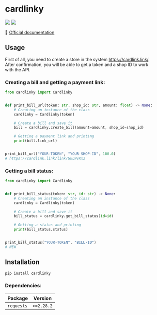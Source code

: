 # cardlinky
<a href="https://pypi.org/project/cardlinky/"><img src="https://img.shields.io/pypi/v/cardlinky?style=flat-square"></a> <img src="https://img.shields.io/pypi/pyversions/cardlinky?style=flat-square"> 

📘 [Official documentation](https://cardlink.link/reference/api)

## Usage
First of all, you need to create a store in the system https://cardlink.link/. After confirmation, you will be able to get a token and a shop ID to work with the API.

### Creating a bill and getting a payment link:
```py
from cardlinky import Cardlinky


def print_bill_url(token: str, shop_id: str, amount: float) -> None:
    # Creating an instance of the class
    cardlinky = Cardlinky(token)

    # Create a bill and save it
    bill = cardlinky.create_bill(amount=amount, shop_id=shop_id)

    # Getting a payment link and printing
    print(bill.link_url)


print_bill_url("YOUR-TOKEN", "YOUR-SHOP-ID", 100.0)
# https://cardlink.link/link/GkLWvKx3
```

### Getting a bill status:
```py
from cardlinky import Cardlinky


def print_bill_status(token: str, id: str) -> None:
    # Creating an instance of the class
    cardlinky = Cardlinky(token)

    # Create a bill and save it
    bill_status = cardlinky.get_bill_status(id=id)

    # Getting a status and printing
    print(bill_status.status)


print_bill_status("YOUR-TOKEN", "BILL-ID")
# NEW
```

## Installation
```sh
pip install cardlinky
```
### Dependencies:
Package  | Version
-------- | ----------
`requests` | `>=2.28.2` 
